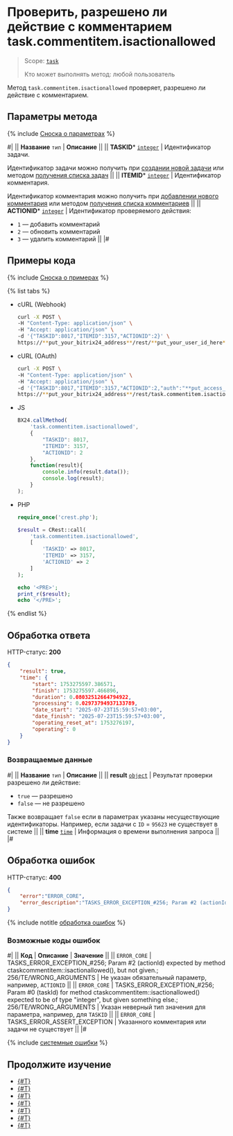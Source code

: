 # Проверить, разрешено ли действие с комментарием task.commentitem.isactionallowed

> Scope: [`task`](../../scopes/permissions.md)
>
> Кто может выполнять метод: любой пользователь

Метод `task.commentitem.isactionallowed` проверяет, разрешено ли действие с комментарием.

## Параметры метода

{% include [Сноска о параметрах](../../../_includes/required.md) %}

#|
|| **Название**
`тип` | **Описание** ||
|| **TASKID***
[`integer`](../../data-types.md) | Идентификатор задачи.

Идентификатор задачи можно получить при [создании новой задачи](../tasks-task-add.md) или методом [получения списка задач](../tasks-task-list.md) ||
|| **ITEMID***
[`integer`](../../data-types.md) | Идентификатор комментария.

Идентификатор комментария можно получить при [добавлении нового комментария](./task-comment-item-add.md) или методом [получения списка комментариев](./task-comment-item-get-list.md) ||
|| **ACTIONID***
[`integer`](../../data-types.md) | Идентификатор проверяемого действия:
- `1` — добавить комментарий 
- `2` — обновить комментарий 
- `3` — удалить комментарий ||
|#

## Примеры кода

{% include [Сноска о примерах](../../../_includes/examples.md) %}

{% list tabs %}

- cURL (Webhook)

    ```bash
    curl -X POST \
    -H "Content-Type: application/json" \
    -H "Accept: application/json" \
    -d '{"TASKID":8017,"ITEMID":3157,"ACTIONID":2}' \
    https://**put_your_bitrix24_address**/rest/**put_your_user_id_here**/**put_your_webhook_here**/task.commentitem.isactionallowed
    ```

- cURL (OAuth)

    ```bash
    curl -X POST \
    -H "Content-Type: application/json" \
    -H "Accept: application/json" \
    -d '{"TASKID":8017,"ITEMID":3157,"ACTIONID":2,"auth":"**put_access_token_here**"}' \
    https://**put_your_bitrix24_address**/rest/task.commentitem.isactionallowed
    ```

- JS

    ```js
    BX24.callMethod(
        'task.commentitem.isactionallowed',
        {
            "TASKID": 8017,
            "ITEMID": 3157,
            "ACTIONID": 2
        },
        function(result){
            console.info(result.data());
            console.log(result);
        }
    );
    ```

- PHP

    ```php
    require_once('crest.php');

    $result = CRest::call(
        'task.commentitem.isactionallowed',
        [
            'TASKID' => 8017,
            'ITEMID' => 3157,
            'ACTIONID' => 2
        ]
    );

    echo '<PRE>';
    print_r($result);
    echo '</PRE>';
    ```

{% endlist %}

## Обработка ответа

HTTP-статус: **200**

```json
{
    "result": true,
    "time": {
        "start": 1753275597.386571,
        "finish": 1753275597.466896,
        "duration": 0.08032512664794922,
        "processing": 0.02973794937133789,
        "date_start": "2025-07-23T15:59:57+03:00",
        "date_finish": "2025-07-23T15:59:57+03:00",
        "operating_reset_at": 1753276197,
        "operating": 0
    }
}
```

### Возвращаемые данные

#|
|| **Название**
`тип` | **Описание** ||
|| **result**
[`object`](../../data-types.md) | Результат проверки разрешено ли действие:
- `true` — разрешено
- `false` — не разрешено

Также возвращает `false` если в параметрах указаны несуществующие идентификаторы. Например, если задачи с `ID` = `95623` не существует в системе  ||
|| **time**
[`time`](../../data-types.md#time) | Информация о времени выполнения запроса ||
|#

## Обработка ошибок

HTTP-статус: **400**

```json
{
    "error":"ERROR_CORE",
    "error_description":"TASKS_ERROR_EXCEPTION_#256; Param #2 (actionId) expected by method ctaskcommentitem::isactionallowed(), but not given.; 256/TE/WRONG_ARGUMENTS.<br>"
}
```

{% include notitle [обработка ошибок](../../../_includes/error-info.md) %}

### Возможные коды ошибок

#|
|| **Код** | **Описание** | **Значение** ||
|| `ERROR_CORE` | TASKS_ERROR_EXCEPTION_#256; Param #2 (actionId) expected by method ctaskcommentitem::isactionallowed(), but not given.; 256/TE/WRONG_ARGUMENTS | Не указан обязательный параметр, например, `ACTIONID` ||
|| `ERROR_CORE` | TASKS_ERROR_EXCEPTION_#256; Param #0 (taskId) for method ctaskcommentitem::isactionallowed() expected to be of type "integer", but given something else.; 256/TE/WRONG_ARGUMENTS | Указан неверный тип значения для параметра, например, для `TASKID` ||
|| `ERROR_CORE` | TASKS_ERROR_ASSERT_EXCEPTION | Указанного комментария или задачи не существует ||
|#

{% include [системные ошибки](../../../_includes/system-errors.md) %}

## Продолжите изучение 

- [{#T}](./index.md)
- [{#T}](./task-comment-item-add.md)
- [{#T}](./task-comment-item-update.md)
- [{#T}](./task-comment-item-get.md)
- [{#T}](./task-comment-item-get-list.md)
- [{#T}](./task-comment-item-delete.md)
- [{#T}](./task-comment-item-get-manifest.md)